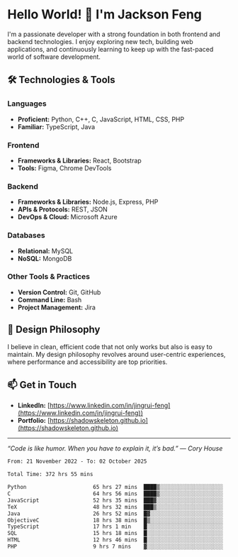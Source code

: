 # Hello World! 👋 I'm Jackson Feng

I'm a passionate developer with a strong foundation in both frontend and backend technologies. I enjoy exploring new tech, building web applications, and continuously learning to keep up with the fast-paced world of software development.

## 🛠 Technologies & Tools

### Languages
- **Proficient:** Python, C++, C, JavaScript, HTML, CSS, PHP
- **Familiar:** TypeScript, Java

### Frontend
- **Frameworks & Libraries:** React, Bootstrap
- **Tools:** Figma, Chrome DevTools

### Backend
- **Frameworks & Libraries:** Node.js, Express, PHP
- **APIs & Protocols:** REST, JSON
- **DevOps & Cloud:** Microsoft Azure

### Databases
- **Relational:** MySQL
- **NoSQL:** MongoDB

### Other Tools & Practices
- **Version Control:** Git, GitHub
- **Command Line:** Bash
- **Project Management:** Jira


## 🎨 Design Philosophy

I believe in clean, efficient code that not only works but also is easy to maintain. My design philosophy revolves around user-centric experiences, where performance and accessibility are top priorities.

## 📫 Get in Touch

- **LinkedIn:** [https://www.linkedin.com/in/jingrui-feng](https://www.linkedin.com/in/jingrui-feng))
- **Portfolio:** [https://shadowskeleton.github.io](https://shadowskeleton.github.io)

---

*“Code is like humor. When you have to explain it, it’s bad.” — Cory House*



<!--START_SECTION:waka-->

```txt
From: 21 November 2022 - To: 02 October 2025

Total Time: 372 hrs 55 mins

Python                     65 hrs 27 mins  ████▒░░░░░░░░░░░░░░░░░░░░   17.55 %
C                          64 hrs 56 mins  ████▒░░░░░░░░░░░░░░░░░░░░   17.41 %
JavaScript                 52 hrs 35 mins  ███▓░░░░░░░░░░░░░░░░░░░░░   14.10 %
TeX                        48 hrs 32 mins  ███▒░░░░░░░░░░░░░░░░░░░░░   13.02 %
Java                       26 hrs 52 mins  █▓░░░░░░░░░░░░░░░░░░░░░░░   07.21 %
ObjectiveC                 18 hrs 38 mins  █▒░░░░░░░░░░░░░░░░░░░░░░░   05.00 %
TypeScript                 17 hrs 1 min    █░░░░░░░░░░░░░░░░░░░░░░░░   04.56 %
SQL                        15 hrs 18 mins  █░░░░░░░░░░░░░░░░░░░░░░░░   04.11 %
HTML                       12 hrs 46 mins  █░░░░░░░░░░░░░░░░░░░░░░░░   03.43 %
PHP                        9 hrs 7 mins    ▓░░░░░░░░░░░░░░░░░░░░░░░░   02.45 %
```

<!--END_SECTION:waka-->

